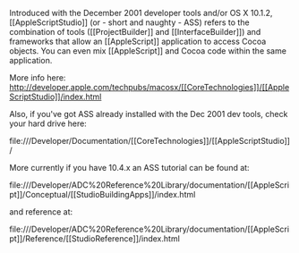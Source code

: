 

Introduced with the December 2001 developer tools and/or OS X 10.1.2, [[AppleScriptStudio]] (or - short and naughty - ASS) refers to the combination of tools ([[ProjectBuilder]] and [[InterfaceBuilder]]) and frameworks that allow an [[AppleScript]] application to access Cocoa objects. You can even mix [[AppleScript]] and Cocoa code within the same application.

More info here: http://developer.apple.com/techpubs/macosx/[[CoreTechnologies]]/[[AppleScriptStudio]]/index.html

Also, if you've got ASS already installed with the Dec 2001 dev tools, check your hard drive here:

file:///Developer/Documentation/[[CoreTechnologies]]/[[AppleScriptStudio]]/

More currently if you have 10.4.x an ASS tutorial can be found at:

file:///Developer/ADC%20Reference%20Library/documentation/[[AppleScript]]/Conceptual/[[StudioBuildingApps]]/index.html

and reference at:

file:///Developer/ADC%20Reference%20Library/documentation/[[AppleScript]]/Reference/[[StudioReference]]/index.html